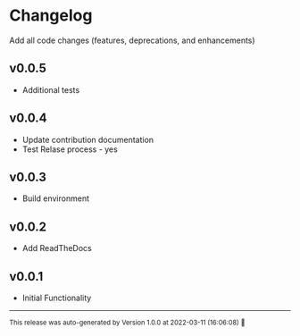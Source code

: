 # Changelog

Add all code changes (features, deprecations, and enhancements)

## v0.0.5
- Additional tests

## v0.0.4
- Update contribution documentation
- Test Relase process - yes

## v0.0.3
- Build environment

## v0.0.2
- Add ReadTheDocs

## v0.0.1
- Initial Functionality
<hr/>

<small>This release was auto-generated by Version 1.0.0 at 2022-03-11 (16:06:08) :rocket:</small>